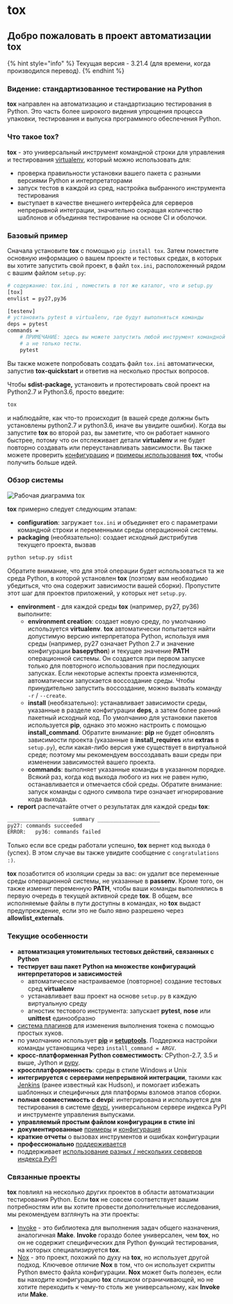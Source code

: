 # tox

## Добро пожаловать в проект автоматизации tox

{% hint style="info" %}
Текущая версия - 3.21.4 (для времени, когда производился перевод).
{% endhint %}

### Видение: стандартизованное тестирование на Python

**tox** направлен на автоматизацию и стандартизацию тестирования в Python. Это часть более широкого видения упрощения процесса упаковки, тестирования и выпуска программного обеспечения Python.

### Что такое tox?

**tox** - это универсальный инструмент командной строки для управления и тестирования [virtualenv](https://pypi.org/project/virtualenv/), который можно использовать для:

* проверка правильности установки вашего пакета с разными версиями Python и интерпретаторами
* запуск тестов в каждой из сред, настройка выбранного инструмента тестирования
* выступает в качестве внешнего интерфейса для серверов непрерывной интеграции, значительно сокращая количество шаблонов и объединяя тестирование на основе CI и оболочки.

### Базовый пример

Сначала установите **tox** с помощью `pip install tox`. Затем поместите основную информацию о вашем проекте и тестовых средах, в которых вы хотите запустить свой проект, в файл `tox.ini`, расположенный рядом с вашим файлом `setup.py`:

```bash
# содержание: tox.ini , поместить в тот же каталог, что и setup.py
[tox]
envlist = py27,py36

[testenv]
# установить pytest в virtualenv, где будут выполняться команды
deps = pytest
commands =
    # ПРИМЕЧАНИЕ: здесь вы можете запустить любой инструмент командной строки,
    # а не только тесты.
    pytest
```

Вы также можете попробовать создать файл `tox.ini` автоматически, запустив **tox-quickstart** и ответив на несколько простых вопросов.

Чтобы **sdist-package,** установить и протестировать свой проект на Python2.7 и Python3.6, просто введите:

```bash
tox
```

и наблюдайте, как что-то происходит (в вашей среде должны быть установлены python2.7 и python3.6, иначе вы увидите ошибки). Когда вы запустите **tox** во второй раз, вы заметите, что он работает намного быстрее, потому что он отслеживает детали **virtualenv** и не будет повторно создавать или переустанавливать зависимости. Вы также можете проверить [конфигурацию](specifikaciya-konfiguracii-tox.md) и [примеры использования](primery-tox/) **tox**, чтобы получить больше идей.

### Обзор системы

![Рабочая диаграмма tox](../../.gitbook/assets/tox\_flow.png)

**tox** примерно следует следующим этапам:

* **configuration**: загружает `tox.ini` и объединяет его с параметрами командной строки и переменными среды операционной системы.
* **packaging** (необязательно): создает исходный дистрибутив текущего проекта, вызвав

```bash
python setup.py sdist
```

Обратите внимание, что для этой операции будет использоваться та же среда Python, в которой установлен **tox** (поэтому вам необходимо убедиться, что она содержит зависимости вашей сборки). Пропустите этот шаг для проектов приложений, у которых нет `setup.py`.

* **environment** - для каждой среды **tox** (например, py27, py36) выполните:
  * **environment creation**: создает новую среду, по умолчанию используется **virtualenv**. **tox** автоматически попытается найти допустимую версию интерпретатора Python, используя имя среды (например, py27 означает Python 2.7 и значение конфигурации **basepython**) и текущее значение **PATH** операционной системы. Он создается при первом запуске только для повторного использования при последующих запусках. Если некоторые аспекты проекта изменяются, автоматически запускается воссоздание среды. Чтобы принудительно запустить воссоздание, можно вызвать команду `-r` / `--create`.
  * **install** (необязательно): устанавливает зависимости среды, указанные в разделе конфигурации **deps**, а затем более ранний пакетный исходный код. По умолчанию для установки пакетов используется **pip**, однако это можно настроить с помощью **install\_command**. Обратите внимание: **pip** не будет обновлять зависимости проекта (указанные в **install\_requires** или **extras** в `setup.py`), если какая-либо версия уже существует в виртуальной среде; поэтому мы рекомендуем воссоздавать ваши среды при изменении зависимостей вашего проекта.
  * **commands**: выполняет указанные команды в указанном порядке. Всякий раз, когда код выхода любого из них не равен нулю, останавливается и отмечается сбой среды. Обратите внимание: запуск команды с одного символа тире означает игнорирование кода выхода.
* **report** распечатайте отчет о результатах для каждой среды **tox**:

```bash
____________________ summary ____________________
py27: commands succeeded
ERROR:   py36: commands failed
```

Только если все среды работали успешно, **tox** вернет код выхода `0` (успех). В этом случае вы также увидите сообщение с `congratulations :)`.

**tox** позаботится об изоляции среды за вас: он удалит все переменные среды операционной системы, не указанные в **passenv**. Кроме того, он также изменит переменную **PATH**, чтобы ваши команды выполнялись в первую очередь в текущей активной среде **tox**. В общем, все исполняемые файлы в пути доступны в командах, но **tox** выдаст предупреждение, если это не было явно разрешено через **allowlist\_externals**.

### Текущие особенности

* **автоматизация утомительных тестовых действий, связанных с Python**
* **тестирует ваш пакет Python на множестве конфигураций интерпретаторов и зависимостей**
  * автоматическое настраиваемое (повторное) создание тестовых сред **virtualenv**
  * устанавливает ваш проект на основе `setup.py` в каждую виртуальную среду
  * агностик тестового инструмента: запускает **pytest**, **nose** или **unittest** единообразно
* [система плагинов](plaginy-tox.md) для изменения выполнения токена с помощью простых хуков.
* по умолчанию использует [**pip**](https://pypi.org/project/pip/) и [**setuptools**](https://pypi.org/project/setuptools/). Поддержка настройки команды установщика через `install_command = ARGV`.
* **кросс-платформенная Python совместимость**: CPython-2.7, 3.5 и выше, Jython и [pypy](https://www.pypy.org/).
* **кроссплатформенность**: среды в стиле Windows и Unix
* **интегрируется с серверами непрерывной интеграции**, такими как [Jenkins](https://www.jenkins.io/index.html) (ранее известный как Hudson), и помогает избежать шаблонных и специфичных для платформы взломов этапов сборки.
* **полная совместимость с devpi**: интегрирована и используется для тестирования в системе [devpi](https://devpi.net/docs/devpi/devpi/stable/%2Bd/index.html), универсальном сервере индекса PyPI и инструменте управления выпусками.
* **управляемый простым файлом конфигурации в стиле ini**
* **документированные** [примеры](primery-tox/) и [конфигурация](specifikaciya-konfiguracii-tox.md)
* **краткие отчеты** о вызовах инструментов и ошибках конфигурации
* **профессионально** [поддерживается](podderzhka-tox.md)
* поддерживает [использование разных / нескольких серверов индекса PyPI](primery-tox/bazovoe-ispolzovanie-tox.md)

### Связанные проекты

**tox** повлиял на несколько других проектов в области автоматизации тестирования Python. Если **tox** не совсем соответствует вашим потребностям или вы хотите провести дополнительные исследования, мы рекомендуем взглянуть на эти проекты:

* [Invoke](https://www.pyinvoke.org/) - это библиотека для выполнения задач общего назначения, аналогичная **Make**. **Invoke** гораздо более универсален, чем **tox**, но он не содержит специфических для Python функций тестирования, на которых специализируется **tox**.
* [Nox](https://nox.thea.codes/en/stable/) - это проект, похожий по духу на **tox**, но использует другой подход. Ключевое отличие **Nox** в том, что он использует скрипты Python вместо файла конфигурации. **Nox** может быть полезен, если вы находите конфигурацию **tox** слишком ограничивающей, но не хотите переходить к чему-то столь же универсальному, как **Invoke** или **Make**.
